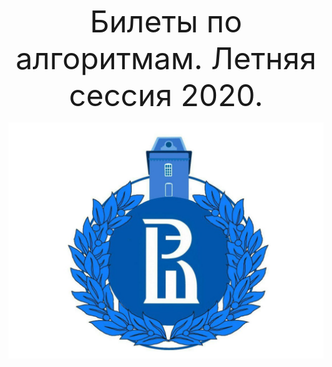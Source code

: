 <p align="center">
 <font size="20">Билеты по алгоритмам. Летняя сессия 2020.</font>
</p>

<p align="center">
  <img src="https://github.com/DanielGabitov/HSEAlgo2020/raw/master/algo_data/HSE_logo.jpg" alt="home"/>
</p>
